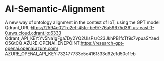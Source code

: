 # AI-Semantic-Alignment
A new way of ontology alignment in the context of IoT, using the GPT model
Qdrant_URL:https://2594c021-c2ef-45fc-be97-76a59675d361.us-east-1-0.aws.cloud.qdrant.io:6333
Qdrant_API_KEY:Yv5Na1gFga7Dy2YQ2UlsPsrC23JkhPB1fcTf9x7vpuaSYaedO5GtCQ
AZURE_OPENAI_ENDPOINT:https://research-gpt-openai.openai.azure.com/
AZURE_OPENAI_API_KEY:732477733e5e4161833d92e1d50c1feb
